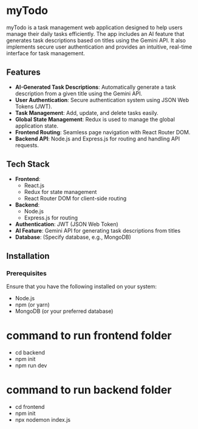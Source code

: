 # myTodo

myTodo is a task management web application designed to help users manage their daily tasks efficiently. The app includes an AI feature that generates task descriptions based on titles using the Gemini API. It also implements secure user authentication and provides an intuitive, real-time interface for task management.

## Features
- **AI-Generated Task Descriptions**: Automatically generate a task description from a given title using the Gemini API.
- **User Authentication**: Secure authentication system using JSON Web Tokens (JWT).
- **Task Management**: Add, update, and delete tasks easily.
- **Global State Management**: Redux is used to manage the global application state.
- **Frontend Routing**: Seamless page navigation with React Router DOM.
- **Backend API**: Node.js and Express.js for routing and handling API requests.

## Tech Stack
- **Frontend**: 
  - React.js
  - Redux for state management
  - React Router DOM for client-side routing
- **Backend**: 
  - Node.js
  - Express.js for routing
- **Authentication**: JWT (JSON Web Token)
- **AI Feature**: Gemini API for generating task descriptions from titles
- **Database**: (Specify database, e.g., MongoDB)

## Installation

### Prerequisites
Ensure that you have the following installed on your system:
- Node.js
- npm (or yarn)
- MongoDB (or your preferred database)

# command to run frontend folder
- cd backend 
- npm init
- npm run dev

# command to run backend folder
- cd frontend
- npm init
- npx nodemon index.js

